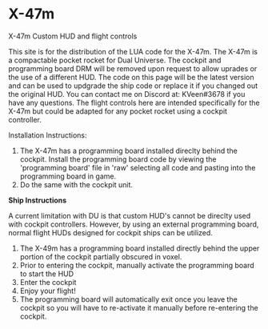 # X-47m
X-47m Custom HUD and flight controls 

This site is for the distribution of the LUA code for the X-47m. The X-47m is a compactable pocket rocket for Dual Universe. The cockpit and programming board DRM will be removed upon request to allow uprades or the use of a different HUD. The code on this page will be the latest version and can be used to updgrade the ship code or replace it if you changed out the original HUD.  You can contact me on Discord at: KVeen#3678 if you have any questions. The flight controls here are intended specifically for the X-47m but could be adapted for any pocket rocket using a cockpit controller.

Installation Instructions:
1) The X-47m has a programming board installed direclty behind the cockpit. Install the programming board code by viewing the 'programming board' file in 'raw' selecting all code and pasting into the programming board in game.
2) Do the same with the cockpit unit.

**Ship Instructions**

A current limitation with DU is that custom HUD's cannot be direclty used with cockpit controllers. However, by using an external programming board, normal flight HUDs designed for cockpit ships can be utilized.

  1) The X-49m has a programming board installed directly behind the upper portion of the cockpit partially obscured in voxel. 
  2) Prior to entering the cockpit, manually activate the programming board to start the HUD
  3) Enter the cockpit
  4) Enjoy your flight!
  5) The programming board will automatically exit once you leave the cockpit so you will have to re-activate it manually before re-entering the cockpit.
